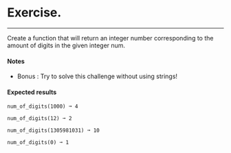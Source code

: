 # Exercise.

---

Create a function that will return an integer number corresponding to the amount of digits in the given integer num.

#### Notes

- Bonus : Try to solve this challenge without using strings!

#### Expected results

```
num_of_digits(1000) ➞ 4

num_of_digits(12) ➞ 2

num_of_digits(1305981031) ➞ 10

num_of_digits(0) ➞ 1
```
